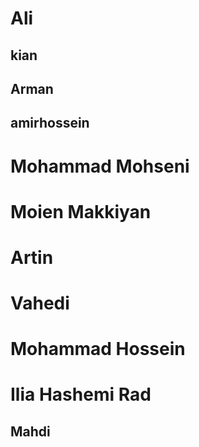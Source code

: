 # Ali 
## kian
## Arman
## amirhossein
# Mohammad Mohseni 
# Moien Makkiyan
# Artin
# Vahedi
# Mohammad Hossein
# Ilia Hashemi Rad
## Mahdi
